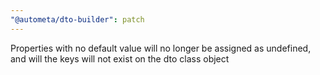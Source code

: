 ```yaml
---
"@autometa/dto-builder": patch
---
```


Properties with no default value will no longer be assigned as undefined, and will the keys will not exist on the dto class object
